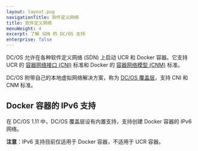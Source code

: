 ```yaml
---
layout: layout.pug
navigationTitle: 软件定义网络
title: 软件定义网络
menuWeight: 4
excerpt: 了解 SDN 的 DC/OS 支持
enterprise: false
---
```



DC/OS 允许在各种软件定义网络 (SDN) 上启动 UCR 和 Docker 容器。它支持 UCR 的 [容器网络接口 (CNI)](https://github.com/containernetworking/cni) 标准和 Docker 的 [容器网络模型 (CNM)](https://github.com/docker/libnetwork/blob/master/docs/design.md) 标准。

DC/OS 附带自己的本地虚拟网络解决方案，称为 [DC/OS 覆盖层](/cn/1.11/networking/SDN/dcos-overlay/)，支持 CNI 和 CNM 标准。

## Docker 容器的 IPv6 支持
在 DC/OS 1.11 中，DC/OS 覆盖层设有内置支持，支持创建 Docker 容器的 IPv6 网络。

**注意**：IPv6 支持目前仅适用于 Docker 容器，不适用于 UCR 容器。
